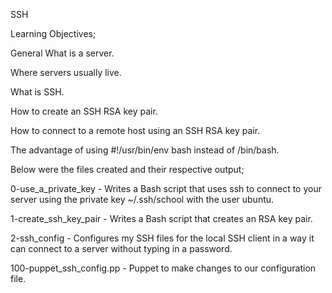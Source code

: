 SSH

Learning Objectives;

General
What is a server.

Where servers usually live.

What is SSH.

How to create an SSH RSA key pair.

How to connect to a remote host using an SSH RSA key pair.

The advantage of using #!/usr/bin/env bash instead of /bin/bash.

Below were the files created and their respective output;

0-use_a_private_key - Writes a Bash script that uses ssh to connect to your server using the private key ~/.ssh/school with the user ubuntu.

1-create_ssh_key_pair - Writes a Bash script that creates an RSA key pair.

2-ssh_config - Configures my SSH files for the local SSH client in a way it can connect to a server without typing in a password.

100-puppet_ssh_config.pp - Puppet to make changes to our configuration file.
